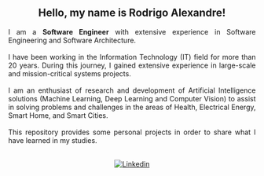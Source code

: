 <div align="center">
<h2>Hello, my name is Rodrigo Alexandre!</h2>

<div align="justify">

I am a **Software Engineer** with extensive experience in Software Engineering and Software Architecture.
<br><br>
I have been working in the Information Technology (IT) field for more than 20 years. During this journey, I gained extensive experience in large-scale and mission-critical systems projects.
<br><br>
I am an enthusiast of research and development of Artificial Intelligence solutions (Machine Learning, Deep Learning and Computer Vision) to assist in solving problems and challenges in the areas of Health, Electrical Energy, Smart Home, and Smart Cities. 
<br><br>
This repository provides some personal projects in order to share what I have learned in my studies.
<br><br>

<div align="center">

[![Linkedin](https://img.shields.io/badge/linkedin-%230077B5.svg?style=for-the-badge&logo=linkedin&logoColor=white)](https://www.linkedin.com/in/rodrigosantos1981)
